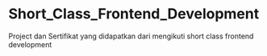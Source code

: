 # Short_Class_Frontend_Development
Project dan Sertifikat yang didapatkan dari mengikuti short class frontend development
